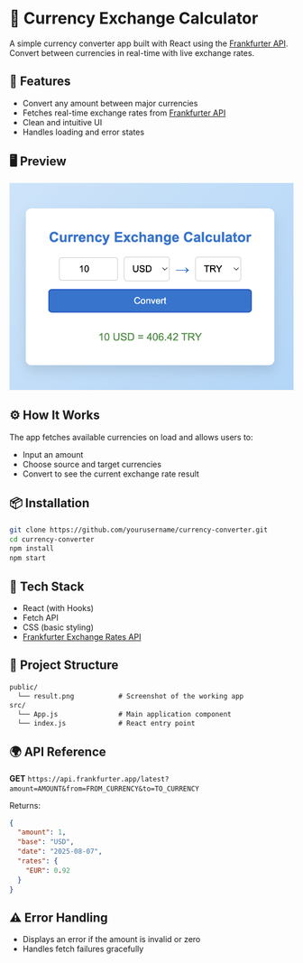 # 💱 Currency Exchange Calculator

A simple currency converter app built with React using the [Frankfurter API](https://www.frankfurter.app/). Convert between currencies in real-time with live exchange rates.

## 🚀 Features

- Convert any amount between major currencies
- Fetches real-time exchange rates from [Frankfurter API](https://www.frankfurter.app/)
- Clean and intuitive UI
- Handles loading and error states

## 🖥️ Preview

![Currency Converter Preview](public/result.png)

## ⚙️ How It Works

The app fetches available currencies on load and allows users to:
- Input an amount
- Choose source and target currencies
- Convert to see the current exchange rate result

## 📦 Installation

```bash
git clone https://github.com/yourusername/currency-converter.git
cd currency-converter
npm install
npm start
```

## 🔧 Tech Stack

- React (with Hooks)
- Fetch API
- CSS (basic styling)
- [Frankfurter Exchange Rates API](https://www.frankfurter.app/)

## 📂 Project Structure

```
public/
  └── result.png           # Screenshot of the working app
src/
  └── App.js               # Main application component
  └── index.js             # React entry point
```

## 🌍 API Reference

**GET** `https://api.frankfurter.app/latest?amount=AMOUNT&from=FROM_CURRENCY&to=TO_CURRENCY`

Returns:
```json
{
  "amount": 1,
  "base": "USD",
  "date": "2025-08-07",
  "rates": {
    "EUR": 0.92
  }
}
```

## ⚠️ Error Handling

- Displays an error if the amount is invalid or zero
- Handles fetch failures gracefully

